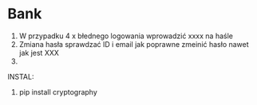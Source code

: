 # Bank
1. W przypadku 4 x błednego logowania wprowadzić xxxx na haśle
2. Zmiana hasła sprawdzać ID i email jak poprawne zmeinić hasło nawet jak jest XXX
3. 

INSTAL:
1. pip install cryptography


 